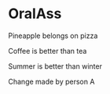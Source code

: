 # OralAss

Pineapple belongs on pizza

Coffee is better than tea

Summer is better than winter

Change made by person A